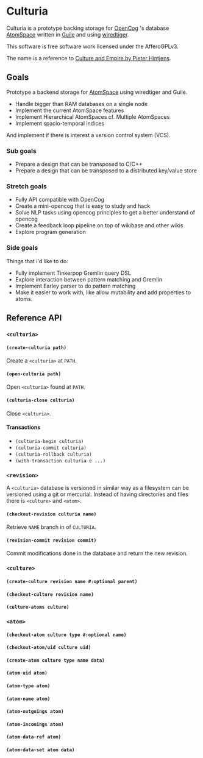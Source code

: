 # Culturia

Culturia is a prototype backing storage for [OpenCog](http://opencog.org/)
's database [AtomSpace]() written in [Guile](https://www.gnu.org/software/guile/)
and using [wiredtiger](http://wiredtiger.com/).

This software is free software work licensed under the AfferoGPLv3.

The name is a reference to [Culture and Empire by Pieter Hintjens](http://cultureandempire.com).

## Goals

Prototype a backend storage for [AtomSpace](http://wiki.opencog.org/w/AtomSpace)
using wiredtiger and Guile.

- Handle bigger than RAM databases on a single node 
- Implement the current AtomSpace features 
- Implement Hierarchical AtomSpaces cf. Multiple AtomSpaces 
- Implement spacio-temporal indices

And implement if there is interest a version control system (VCS).

### Sub goals

- Prepare a design that can be transposed to C/C++
- Prepare a design that can be transposed to a distributed key/value store 

### Stretch goals

- Fully API compatible with OpenCog
- Create a mini-opencog that is easy to study and hack
- Solve NLP tasks using opencog principles to get a better understand of opencog
- Create a feedback loop pipeline on top of wikibase and other wikis
- Explore program generation 

### Side goals

Things that i'd like to do:

- Fully implement Tinkerpop Gremlin query DSL
- Explore interaction between pattern matching and Gremlin
- Implement Earley parser to do pattern matching
- Make it easier to work with, like allow mutability and add properties to atoms. 

## Reference API

### `<culturia>`

#### `(create-culturia path)`

Create a `<culturia>` at `PATH`.

#### `(open-culturia path)`

Open `<culturia>` found at `PATH`.

#### `(culturia-close culturia)`

Close `<culturia>`.

#### Transactions

- `(culturia-begin culturia)`
- `(culturia-commit culturia)`
- `(culturia-rollback culturia)`
- `(with-transaction culturia e ...)`

### `<revision>`

A `<culturia>` database is versioned in similar way as a filesystem can be
versioned using a git or mercurial. Instead of having directories and files
there is `<culture>` and `<atom>`.

#### `(checkout-revision culturia name)`

Retrieve `NAME` branch in of `CULTURIA`.

#### `(revision-commit revision commit)`

Commit modifications done in the database and return the new revision.

### `<culture>`

#### `(create-culture revision name #:optional parent)`

#### `(checkout-culture revision name)`

#### `(culture-atoms culture)`

### `<atom>`

#### `(checkout-atom culture type #:optional name)`

#### `(checkout-atom/uid culture uid)`

#### `(create-atom culture type name data)`

#### `(atom-uid atom)`

#### `(atom-type atom)`

#### `(atom-name atom)`

#### `(atom-outgoings atom)`

#### `(atom-incomings atom)`

#### `(atom-data-ref atom)`

#### `(atom-data-set atom data)`
